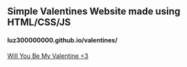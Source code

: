 ## Simple Valentines Website made using HTML/CSS/JS
#### luz300000000.github.io/valentines/
[Will You Be My Valentine <3](https://luz300000000.github.io/valentines/)
